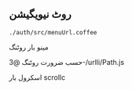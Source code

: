 ## روٹ نیویگیشن

`./auth/src/menuUrl.coffee`

مینو بار روٹنگ

حسب ضرورت روٹنگ
@3-/urlli/Path.js

اسکرول بار
scrollc